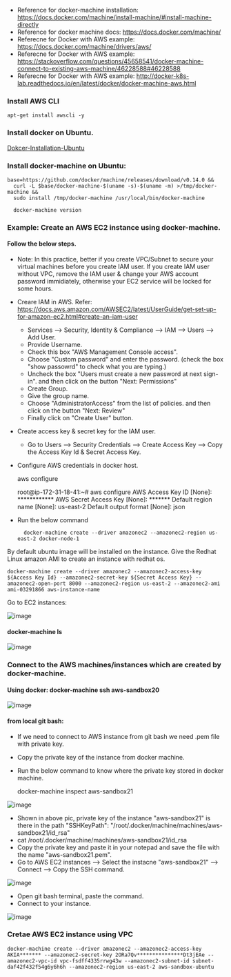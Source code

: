 
* Reference for docker-machine installation: https://docs.docker.com/machine/install-machine/#install-machine-directly
* Reference for docker machine docs: https://docs.docker.com/machine/
* Referecne for Docker with AWS example: https://docs.docker.com/machine/drivers/aws/
* Referecne for Docker with AWS example: https://stackoverflow.com/questions/45658541/docker-machine-connect-to-existing-aws-machine/46228588#46228588
* Referecne for Docker with AWS example: http://docker-k8s-lab.readthedocs.io/en/latest/docker/docker-machine-aws.html

### Install AWS CLI

    apt-get install awscli -y

### Install docker on Ubuntu.

[Dokcer-Installation-Ubuntu](https://github.com/DevOpsBasicSetup/Phase-2/blob/master/Docker/DockerEngine/2.1.Dokcer-Installation-Ubuntu.md)

### Install docker-machine on Ubuntu:

    base=https://github.com/docker/machine/releases/download/v0.14.0 &&
      curl -L $base/docker-machine-$(uname -s)-$(uname -m) >/tmp/docker-machine &&
      sudo install /tmp/docker-machine /usr/local/bin/docker-machine
      
      docker-machine version
      
### Example: Create an AWS EC2 instance using docker-machine.

#### Follow the below steps.

* Note: In this practice, better if you create VPC/Subnet to secure your virtual machines before you create IAM user. If you create IAM user without VPC, remove the IAM user & change your AWS account password immidiately, otherwise your EC2 service will be locked for some hours.

* Creare IAM in AWS.  Refer: https://docs.aws.amazon.com/AWSEC2/latest/UserGuide/get-set-up-for-amazon-ec2.html#create-an-iam-user
    * Services --> Security, Identity & Compliance --> IAM --> Users --> Add User.
    * Provide Username.
    * Check this box "AWS Management Console access".
    * Choose "Custom password" and enter the password. (check the box "show passowrd" to check what you are typing.)
    * Uncheck the box "Users must create a new password at next sign-in". and then click on the button "Next: Permissions"
    * Create Group.
    * Give the group name.
    * Choose "AdministratorAccess" from the list of policies. and then click on the button "Next: Review"
    * Finally click on "Create User" button.
    
* Create access key & secret key for the IAM user.
    * Go to Users --> Security Credentials --> Create Access Key --> Copy the Access Key Id & Secret Access Key.
    
* Configure AWS credentials in docker host.

    aws configure
    
    root@ip-172-31-18-41:~# aws configure
    AWS Access Key ID [None]: ************
    AWS Secret Access Key [None]: *******
    Default region name [None]: us-east-2
    Default output format [None]: json

* Run the below command

        docker-machine create --driver amazonec2 --amazonec2-region us-east-2 docker-node-1
    
By default ubuntu image will be installed on the instance. Give the Redhat Linux amazon AMI to create an instance with redhat os.
    
    docker-machine create --driver amazonec2 --amazonec2-access-key ${Access Key Id} --amazonec2-secret-key ${Secret Access Key} --amazonec2-open-port 8000 --amazonec2-region us-east-2 --amazonec2-ami ami-03291866 aws-instance-name

Go to EC2 instances: 

![image](https://user-images.githubusercontent.com/24622526/43895229-0f2f6238-9bc4-11e8-9f96-6e4473041f9e.png)

#### docker-machine ls
    
![image](https://user-images.githubusercontent.com/24622526/43895159-ddf1d836-9bc3-11e8-8e71-ee14adc928c7.png)

### Connect to the AWS machines/instances which are created by docker-machine.

#### Using docker: docker-machine ssh aws-sandbox20

![image](https://user-images.githubusercontent.com/24622526/43895278-47288282-9bc4-11e8-80d3-41d10877c9ff.png)

#### from local git bash:

* If we need to connect to AWS instance from git bash we need .pem file with private key.
* Copy the private key of the instance from docker machine.
* Run the below command to know where the private key stored in docker machine.

    docker-machine inspect aws-sandbox21
    
![image](https://user-images.githubusercontent.com/24622526/43895396-b703c8b4-9bc4-11e8-892b-70b05073945a.png)

* Shown in above pic, private key of the instance "aws-sandbox21"  is there in the path "SSHKeyPath": "/root/.docker/machine/machines/aws-sandbox21/id_rsa"
* cat /root/.docker/machine/machines/aws-sandbox21/id_rsa
* Copy the private key and paste it in your notepad and save the file with the name "aws-sandbox21.pem".
* Go to AWS EC2 instances --> Select the instacne "aws-sandbox21" --> Connect --> Copy the SSH command.

![image](https://user-images.githubusercontent.com/24622526/43895860-352353e4-9bc6-11e8-8298-b26a759c86a3.png)

* Open git bash terminal, paste the command.
* Connect to your instance.

![image](https://user-images.githubusercontent.com/24622526/43895919-7c8f84dc-9bc6-11e8-8715-8d46902e3a1d.png)


### Cretae AWS EC2 instance using VPC

    docker-machine create --driver amazonec2 --amazonec2-access-key AKIA******* --amazonec2-secret-key 2ORa7Qv***************Dt3jEAe --amazonec2-vpc-id vpc-fsdff4335rrwg43w --amazonec2-subnet-id subnet-daf42f432f54g6y6h6h --amazonec2-region us-east-2 aws-sandbox-ubuntu
    

    

